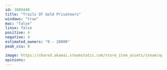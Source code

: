 ```yaml
---
id: 1804440
title: "Trails Of Gold Privateers"
windows: "true"
mac: "false"
linux: false
positive: 4
negative: 4
estimated_owners: "0 - 20000"
peak_ccu: 0

image: https://shared.akamai.steamstatic.com/store_item_assets/steam/apps/1804440/header.jpg?t=1657293870
opinions:
---
```

